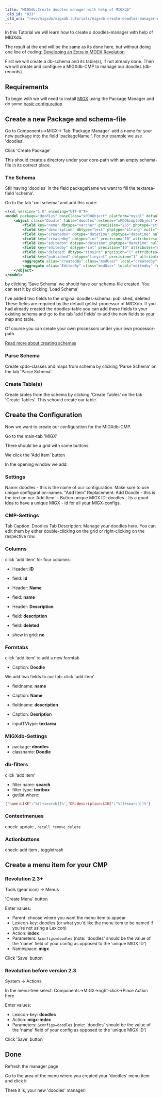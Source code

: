 ```yaml
---
title: "MIGXdb.Create doodles manager with help of MIGXdb"
_old_id: "933"
_old_uri: "revo/migxdb/migxdb.tutorials/migxdb.create-doodles-manager-with-help-of-migxdb"
---
```


In this Tutorial we will learn how to create a doodles-manager with help of MIGXdb.

The result at the end will be the same as its done here, but without doing one line of coding: [Developing an Extra in MODX Revolution](case-studies-and-tutorials/developing-an-extra-in-modx-revolution "Developing an Extra in MODX Revolution")

First we will create a db-schema and its table(s), if not already done. Then we will create and configure a MIGXdb-CMP to manage our doodles (db-records).

## Requirements

To begin with we will need to install [MIGX](extras/migx "MIGX") using the Package Manager and do some [basic configuration](extras/migxdb/migxdb.configuration "MIGXdb.Configuration").

## Create a new Package and schema-file

Go to Components->MIGX-> Tab 'Package Manager' add a name for your new package into the field 'packageName:'. For our example we use 'doodles'.

Click 'Create Package'

This should create a directory under your core-path with an empty schema-file in its correct place.

### The Schema

Still having 'doodles' in the field packageName we want to fill the textarea-field 'schema'.

Go to the tab 'xml schema' and add this code:

``` xml
<?xml version="1.0" encoding="UTF-8"?>
<model package="doodles" baseClass="xPDOObject" platform="mysql" defaultEngine="MyISAM" version="1.1">
    <object class="Doodle" table="doodles" extends="xPDOSimpleObject">
        <field key="name" dbtype="varchar" precision="255" phptype="string" null="false" default=""/>
        <field key="description" dbtype="text" phptype="string" null="false" default=""/>
        <field key="createdon" dbtype="datetime" phptype="datetime" null="true"/>
        <field key="createdby" dbtype="int" precision="10" attributes="unsigned" phptype="integer" null="false" default="0" />
        <field key="editedon" dbtype="datetime" phptype="datetime" null="true"/>
        <field key="editedby" dbtype="int" precision="10" attributes="unsigned" phptype="integer" null="false" default="0" />
        <field key="deleted" dbtype="tinyint" precision="1" attributes="unsigned" phptype="integer" null="false" default="0" />
        <field key="published" dbtype="tinyint" precision="1" attributes="unsigned" phptype="integer" null="false" default="0" />
        <aggregate alias="CreatedBy" class="modUser" local="createdby" foreign="id" cardinality="one" owner="foreign"/>
        <aggregate alias="EditedBy" class="modUser" local="editedby" foreign="id" cardinality="one" owner="foreign"/>
    </object>
</model>
```

by clicking 'Save Schema' we should have our schema-file created. You can test it by clicking 'Load Schema'

I've added two fields to the original doodles-schema: published, deleted
These fields are required by the default getlist-processor of MIGXdb.
If you had already created the doodles-table you can add these fields to your existing schema and go to the tab 'add fields' to add the new fields to your map and table.

Of course you can create your own processors under your own processor-path.

[Read more about creating schemas](xpdo/getting-started/creating-a-model-with-xpdo/defining-a-schema "Defining a Schema")

### Parse Schema

Create xpdo-classes and maps from schema by clicking 'Parse Schema' on the tab 'Parse Schema'.

### Create Table(s)

Create tables from the schema by clicking 'Create Tables' on the tab 'Create Tables'. This schould create our table.

## Create the Configuration

Now we want to create our configuration for the MIGXdb-CMP.

Go to the main-tab 'MIGX'

There should be a grid with some buttons.

We click the 'Add item' button

In the opening window we add:

### Settings

Name: doodles - this is the name of our configuration. Make sure to use unique configuration-names.
"Add Item" Replacement: Add Doodle - this is the text on our 'Add Item' - Button unique MIGX ID: doodles - Its a good idea to have a unique MIGX - id for all your MIGX-configs.

### CMP-Settings

Tab Caption: Doodles
Tab Description: Manage your doodles here. You can edit them by either double-clicking on the grid or right-clicking on the respective row.

### Columns

click 'add item' for four columns:

- Header: **ID**
- field: **id**

- Header: **Name**
- field: **name**

- Header: **Description**
- field: **description**

- field: **deleted**
- show in grid: **no**

### Formtabs

click 'add item' to add a new formtab

- Caption: **Doodle**

We add two fields to our tab: click 'add item'

- fieldname: **name**
- Caption: **Name**

- fieldname: **description**
- Caption: **Desription**
- inputTVtype: **textarea**

### MIGXdb-Settings

- package: **doodles**
- classname: **Doodle**

### db-filters

click 'add item'

- filter name: **search**
- filter type: **textbox**
- getlist where:

``` json
{"name:LIKE":"%[[+search]]%","OR:description:LIKE":"%[[+search]]%"}
```

### Contextmenues

check: update , `recall_remove_delete`

### Actionbuttons

check: add item , toggletrash

## Create a menu item for your CMP

### Revolution 2.3+

Tools (gear icon) -> Menus

'Create Menu' button

Enter values:

- Parent: choose where you want the menu item to appear
- Lexicon-key: doodles (or what you'd like the menu item to be named if you're not using a Lexicon)
- Action: **index**
- Parameters: `&configs=doodles` (note: 'doodles' should be the value of the 'name' field of your config as opposed to the 'unique MIGX ID')
- Namespace: **migx**

Click 'Save' button

### Revolution before version 2.3

System -> Actions

In the menu-tree select: Components->MIGX->right-click->Place Action here

Enter values:

- Lexicon-key: **doodles**
- Action: **migx-index**
- Parameters: `&configs=doodles` (note: 'doodles' should be the value of the 'name' field of your config as opposed to the 'unique MIGX ID')

Click 'Save' button

## Done

Refresh the manager page

Go to the area of the menu where you created your 'doodles' menu item and click it

There it is, your new 'doodles' manager!
